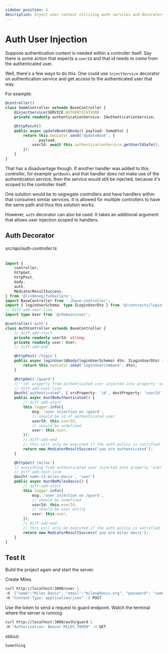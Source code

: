 ```yaml
---
sidebar_position: 4
description: Inject user context utilizing auth services and decorators
---
```


# Auth User Injection

Suppose authentication context is needed within a controller itself. Say there is some action that expects a `userId` and that id needs to come from the authenticated user.

Well, there's a few ways to do this. One could use `injectService` decorator on authentication service and get access to the authenticated user that way.

For example:

```ts
@controller()
class SomeController extends BaseController {
    @injectService(SERVICE.AUTHENTICATION)
    private readonly authenticationService: IAuthenticationService;

    @httpPatch()
    public async updateBook(@body() payload: SomeDto) {
        return this.mediator.send('UpdateBook', {
            ...payload,
            userId: await this.authenticationService.getUserIdSafe(),
        });
    }
}
```

That has a disadvantage though. If another handler was added to this controller, for example `getBooks` and that handler does not make use of the authentication service,
then the service would still be injected, because it's scoped to the controller itself.

One solution would be to segregate controllers and have handlers within that consumes similar services. It is allowed for multiple controllers to have the same path and thus this solution works.

However, `auth` decorator can also be used. It takes an additional argument that allows user injection scoped to handlers.

## Auth Decorator

###### src/api/auth-controller.ts

```ts
import {
    controller,
    httpGet,
    httpPost,
    body,
    auth,
    MediatorResultSuccess,
} from '@lindeneg/funkallero';
import BaseController from './base-controller';
import { loginUserSchema, type ILoginUserDto } from '@/contracts/login-user';
// diff-add-next-line
import type User from '@/domain/user';

@controller('auth')
class AuthController extends BaseController {
    // diff-add-start
    private readonly userId: string;
    private readonly user: User;
    // diff-add-end

    @httpPost('/login')
    public async loginUser(@body(loginUserSchema) dto: ILoginUserDto) {
        return this.mediator.send('LoginUserCommand', dto);
    }

    @httpGet('/guard')
    // 'id' property from authenticated user injected into property 'userId'
    // diff-add-next-line
    @auth('authenticated', { srcProperty: 'id', destProperty: 'userId' })
    public async mustBeAuthenticated() {
        // diff-add-start
        this.logger.info({
            msg: 'user injection on /guard',
            // should be id of authenticated user
            userId: this.userId,
            // should be undefined
            user: this.user,
        });
        // diff-add-end
        // this will only be executed if the auth policy is satisfied
        return new MediatorResultSuccess('you are authenticated');
    }

    @httpGet('/miles')
    // everything from authenticated user injected into property 'user'
    // diff-add-next-line
    @auth('name-is-miles-davis', 'user')
    public async mustBeMilesDavis() {
        // diff-add-start
        this.logger.info({
            msg: 'user injection on /guard',
            // should be undefined
            userId: this.userId,
            // should be user entity
            user: this.user,
        });
        // diff-add-end
        // this will only be executed if the auth policy is satisfied
        return new MediatorResultSuccess('you are miles davis');
    }
}
```

## Test It

Build the project again and start the server.

Create Miles.

```bash
curl http://localhost:3000/user \
-d '{"name":"Miles Davis", "email":"miles@davis.org", "password": "some-password"}' \
-H "Content-Type: application/json" -X POST
```

Use the token to send a request to guard endpoint. Watch the terminal where the server is running.

```bash
curl http://localhost:3000/auth/guard \
-H "Authorization: Bearer MILES_TOKEN" -X GET
```

stdout:

```
Something
```